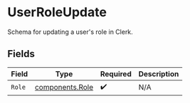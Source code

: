 # UserRoleUpdate

Schema for updating a user's role in Clerk.


## Fields

| Field                                              | Type                                               | Required                                           | Description                                        |
| -------------------------------------------------- | -------------------------------------------------- | -------------------------------------------------- | -------------------------------------------------- |
| `Role`                                             | [components.Role](../../models/components/role.md) | :heavy_check_mark:                                 | N/A                                                |